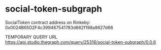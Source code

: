 # social-token-subgraph
SocialToken contract address on Rinkeby: 0x0024B65D2F4c399467541783d662f198a8627d68

TEMPORARY QUERY URL
https://api.studio.thegraph.com/query/25316/social-token-subgraph/0.0.6
